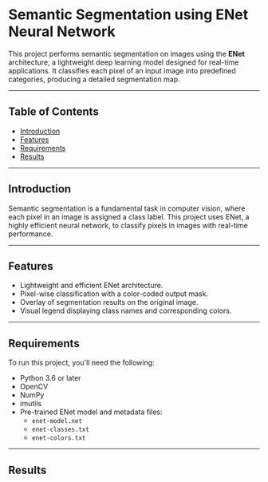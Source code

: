 # Semantic Segmentation using ENet Neural Network

This project performs semantic segmentation on images using the **ENet** architecture, a lightweight deep learning model designed for real-time applications. It classifies each pixel of an input image into predefined categories, producing a detailed segmentation map.

---

## Table of Contents

- [Introduction](#introduction)
- [Features](#features)
- [Requirements](#requirements)
- [Results](#results)

---

## Introduction

Semantic segmentation is a fundamental task in computer vision, where each pixel in an image is assigned a class label. This project uses ENet, a highly efficient neural network, to classify pixels in images with real-time performance.

---

## Features

- Lightweight and efficient ENet architecture.
- Pixel-wise classification with a color-coded output mask.
- Overlay of segmentation results on the original image.
- Visual legend displaying class names and corresponding colors.

---

## Requirements

To run this project, you'll need the following:

- Python 3.6 or later
- OpenCV
- NumPy
- imutils
- Pre-trained ENet model and metadata files:
  - `enet-model.net`
  - `enet-classes.txt`
  - `enet-colors.txt`

---

## Results

 
